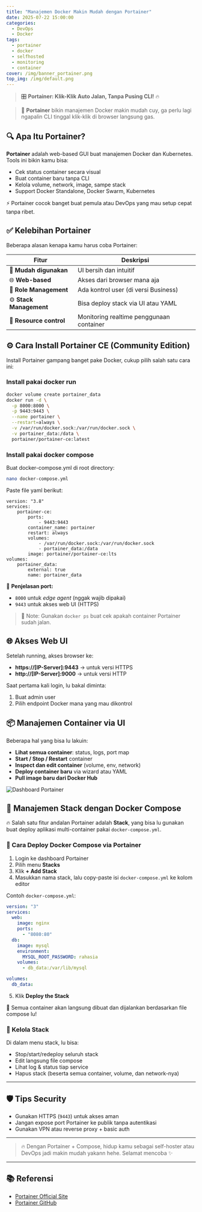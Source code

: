 ```yaml
---
title: "Manajemen Docker Makin Mudah dengan Portainer"
date: 2025-07-22 15:00:00
categories:
  - DevOps
  - Docker
tags:
  - portainer
  - docker
  - selfhosted
  - monitoring
  - container
cover: /img/banner_portainer.png
top_img: /img/default.png
---
```


> 🎛️ **Portainer: Klik-Klik Auto Jalan, Tanpa Pusing CLI!** 🔥

> 🚀 **Portainer** bikin manajemen Docker makin mudah cuy, ga perlu lagi ngapalin CLI tinggal klik-klik di browser langsung gas.

## 🔍 Apa Itu Portainer?

**Portainer** adalah web-based GUI buat manajemen Docker dan Kubernetes. Tools ini bikin kamu bisa:
- Cek status container secara visual
- Buat container baru tanpa CLI
- Kelola volume, network, image, sampe stack
- Support Docker Standalone, Docker Swarm, Kubernetes

⚡ Portainer cocok banget buat pemula atau DevOps yang mau setup cepat tanpa ribet.

## ✅ Kelebihan Portainer

Beberapa alasan kenapa kamu harus coba Portainer:

| Fitur            | Deskripsi |
|------------------|-----------|
| 🧠 **Mudah digunakan** | UI bersih dan intuitif |
| 🌐 **Web-based**      | Akses dari browser mana aja |
| 🔐 **Role Management** | Ada kontrol user (di versi Business) |
| ⚙️ **Stack Management** | Bisa deploy stack via UI atau YAML |
| 💾 **Resource control** | Monitoring realtime penggunaan container |

## ⚙️ Cara Install Portainer CE (Community Edition)

Install Portainer gampang banget pake Docker, cukup pilih salah satu cara ini:

### Install pakai docker run

```bash
docker volume create portainer_data
docker run -d \
  -p 8000:8000 \
  -p 9443:9443 \
  --name portainer \
  --restart=always \
  -v /var/run/docker.sock:/var/run/docker.sock \
  -v portainer_data:/data \
  portainer/portainer-ce:latest
```

### Install pakai docker compose 

Buat docker-compose.yml di root directory:
```bash
nano docker-compose.yml
```

Paste file yaml berikut:
```
version: "3.8"
services:
    portainer-ce:
        ports:
            - 9443:9443
        container_name: portainer
        restart: always
        volumes:
            - /var/run/docker.sock:/var/run/docker.sock
            - portainer_data:/data
        image: portainer/portainer-ce:lts
volumes:
    portainer_data:
        external: true
        name: portainer_data
```

📌 **Penjelasan port:**
- `8000` untuk *edge agent* (nggak wajib dipakai)
- `9443` untuk akses web UI (HTTPS)

> 📝 Note: Gunakan `docker ps` buat cek apakah container Portainer sudah jalan.

## 🌐 Akses Web UI

Setelah running, akses browser ke:

- **https://[IP-Server]:9443** → untuk versi HTTPS
- **http://[IP-Server]:9000** → untuk versi HTTP

Saat pertama kali login, lu bakal diminta:
1. Buat admin user
2. Pilih endpoint Docker mana yang mau dikontrol

## 📦 Manajemen Container via UI

Beberapa hal yang bisa lu lakuin:

- **Lihat semua container**: status, logs, port map
- **Start / Stop / Restart** container
- **Inspect dan edit container** (volume, env, network)
- **Deploy container baru** via wizard atau YAML
- **Pull image baru dari Docker Hub**

![Dashboard Portainer](/img/container_withportainer.png)

## 🧱 Manajemen Stack dengan Docker Compose

🔥 Salah satu fitur andalan Portainer adalah **Stack**, yang bisa lu gunakan buat deploy aplikasi multi-container pakai `docker-compose.yml`.

### 🚀 Cara Deploy Docker Compose via Portainer

1. Login ke dashboard Portainer
2. Pilih menu **Stacks**
3. Klik **+ Add Stack**
4. Masukkan nama stack, lalu copy-paste isi `docker-compose.yml` ke kolom editor

Contoh `docker-compose.yml`:

```yaml
version: "3"
services:
  web:
    image: nginx
    ports:
      - "8080:80"
  db:
    image: mysql
    environment:
      MYSQL_ROOT_PASSWORD: rahasia
    volumes:
      - db_data:/var/lib/mysql

volumes:
  db_data:
```

5. Klik **Deploy the Stack**

🎉 Semua container akan langsung dibuat dan dijalankan berdasarkan file compose lu!

### 🔁 Kelola Stack

Di dalam menu stack, lu bisa:
- Stop/start/redeploy seluruh stack
- Edit langsung file compose
- Lihat log & status tiap service
- Hapus stack (beserta semua container, volume, dan network-nya)

---

## 🛡️ Tips Security

- Gunakan HTTPS (`9443`) untuk akses aman
- Jangan expose port Portainer ke publik tanpa autentikasi
- Gunakan VPN atau reverse proxy + basic auth

---

> 🔥 Dengan Portainer + Compose, hidup kamu sebagai self-hoster atau DevOps jadi makin mudah yakann hehe.
> Selamat mencoba ✨

---

## 📚 Referensi

- [Portainer Official Site](https://www.portainer.io)
- [Portainer GitHub](https://github.com/portainer/portainer)

